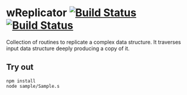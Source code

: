 
# wReplicator [![Build Status](https://travis-ci.org/Wandalen/wReplicator.svg?branch=master)](https://travis-ci.org/Wandalen/wReplicator) [![Build Status](https://ci.appveyor.com/api/projects/status/github/Wandalen/wreplicator)](https://ci.appveyor.com/project/Wandalen/wreplicator)

Collection of routines to replicate a complex data structure. It traverses input data structure deeply producing a copy of it.

## Try out
```
npm install
node sample/Sample.s
```









